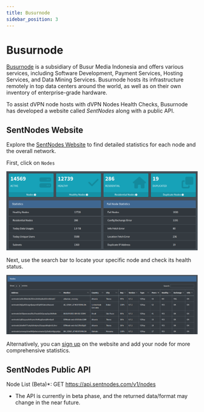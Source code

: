 ```yaml
---
title: Busurnode
sidebar_position: 3
---
```


# Busurnode

[Busurnode](https://busurnode.com/) is a subsidiary of Busur Media Indonesia and offers various services, including Software Development, Payment Services, Hosting Services, and Data Mining Services. Busurnode hosts its infrastructure remotely in top data centers around the world, as well as on their own inventory of enterprise-grade hardware.

To assist dVPN node hosts with dVPN Nodes Health Checks, Busurnode has developed a website called *SentNodes* along with a public API.


## SentNodes Website

Explore the [SentNodes Website](https://sentnodes.com) to find detailed statistics for each node and the overall network.

First, click on `Nodes`

![](/img/nodes/health-check/busurnode-1.png)

Next, use the search bar to locate your specific node and check its health status.

![](/img/nodes/health-check/busurnode-2.png)

Alternatively, you can [sign up](https://sentnodes.com/register) on the website and add your node for more comprehensive statistics.


## SentNodes Public API

Node List (Beta)*:
GET https://api.sentnodes.com/v1/nodes

* The API is currently in beta phase, and the returned data/format may change in the near future.